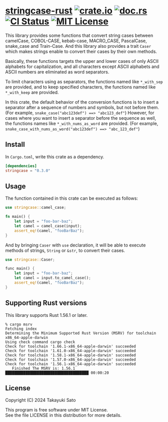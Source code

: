 # [stringcase-rust][repo-url] [![crate.io][crateio-img]][crateio-url] [![doc.rs][docrs-img]][docrs-url] [![CI Status][ci-img]][ci-url] [![MIT License][mit-img]][mit-url]

This library provides some functions that convert string cases between camelCase, COBOL-CASE, kebab-case, MACRO_CASE, PascalCase, snake_case and Train-Case.
And this library also provides a trait `Caser` which makes strings enable to convert their cases by their own methods.

Basically, these functions targets the upper and lower cases of only ASCII alphabets for capitalization, and all characters except ASCII alphabets and ASCII numbers are eliminated as word separators.

To limit characters using as separators, the functions named like `*_with_sep` are provided, and to keep specified characters, the functions named like `*_with_keep` are provided.

In this crate, the default behavior of the conversion functions is to insert a separator after a sequence of numbers and symbols, but not before them. (For example, `snake_case("abc123def") ==> "abc123_def"`)
However, for cases where you want to insert a separator before the sequence as well, the functions names like `*_with_nums_as_word` are provided. (For example, `snake_case_with_nums_as_word("abc123def") ==> "abc_123_def"`)

## Install

In `Cargo.toml`, write this crate as a dependency.

```toml
[dependencies]
stringcase = "0.3.0"
```

## Usage

The function contained in this crate can be executed as follows:

```rust
use stringcase::camel_case;

fn main() {
    let input = "foo-bar-baz";
    let camel = camel_case(input);
    assert_eq!(camel, "fooBarBaz");
}
```

And by bringing `Caser` with `use` declaration, it will be able to execute methods of
strings, `String` or `&str`, to convert their cases.

```rust
use stringcase::Caser;

func main() {
    let input = "foo-bar-baz";
    let camel = input.to_camel_case();
    assert_eq!(camel, "fooBarBaz");
}
```

## Supporting Rust versions

This library supports Rust 1.56.1 or later.

```
% cargo msrv
Fetching index
Determining the Minimum Supported Rust Version (MSRV) for toolchain x86_64-apple-darwin
Using check command cargo check
Check for toolchain '1.66.1-x86_64-apple-darwin' succeeded
Check for toolchain '1.61.0-x86_64-apple-darwin' succeeded
Check for toolchain '1.58.1-x86_64-apple-darwin' succeeded
Check for toolchain '1.57.0-x86_64-apple-darwin' succeeded
Check for toolchain '1.56.1-x86_64-apple-darwin' succeeded
   Finished The MSRV is: 1.56.1   █████████████████████████████████████ 00:00:20
```

## License

Copyright (C) 2024 Takayuki Sato

This program is free software under MIT License.<br>
See the file LICENSE in this distribution for more details.


[repo-url]: https://github.com/sttk/stringcase-rust
[crateio-img]: https://img.shields.io/badge/crate.io-ver.0.3.0-fc8d62?logo=rust
[crateio-url]: https://crates.io/crates/stringcase
[docrs-img]: https://img.shields.io/badge/doc.rs-stringcase-66c2a5?logo=docs.rs
[docrs-url]: https://docs.rs/stringcase
[ci-img]: https://github.com/sttk/stringcase-rust/actions/workflows/rust.yml/badge.svg?branch=main
[ci-url]: https://github.com/sttk/stringcase-rust/actions
[mit-img]: https://img.shields.io/badge/license-MIT-green.svg
[mit-url]: https://opensource.org/licenses/MIT
